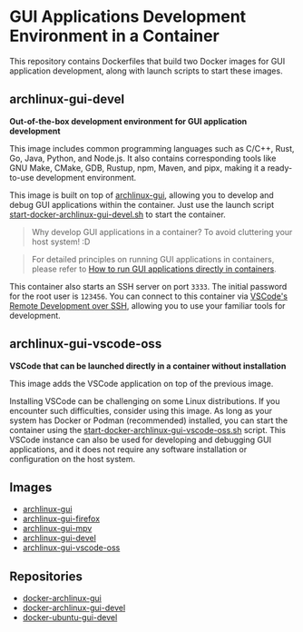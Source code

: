 # GUI Applications Development Environment in a Container

This repository contains Dockerfiles that build two Docker images for GUI application development, along with launch scripts to start these images.

## archlinux-gui-devel

**Out-of-the-box development environment for GUI application development**

This image includes common programming languages such as C/C++, Rust, Go, Java, Python, and Node.js. It also contains corresponding tools like GNU Make, CMake, GDB, Rustup, npm, Maven, and pipx, making it a ready-to-use development environment.

This image is built on top of [archlinux-gui](https://hub.docker.com/r/hemashushu/archlinux-gui), allowing you to develop and debug GUI applications within the container. Just use the launch script [start-docker-archlinux-gui-devel.sh](https://github.com/hemashushu/docker-archlinux-gui-devel/blob/main/start-docker-archlinux-gui-devel.sh) to start the container.

> Why develop GUI applications in a container? To avoid cluttering your host system! :D

> For detailed principles on running GUI applications in containers, please refer to [How to run GUI applications directly in containers](https://github.com/hemashushu/docker-archlinux-gui).

This container also starts an SSH server on port `3333`. The initial password for the root user is `123456`. You can connect to this container via [VSCode's Remote Development over SSH](https://code.visualstudio.com/docs/remote/ssh-tutorial), allowing you to use your familiar tools for development.

## archlinux-gui-vscode-oss

**VSCode that can be launched directly in a container without installation**

This image adds the VSCode application on top of the previous image.

Installing VSCode can be challenging on some Linux distributions. If you encounter such difficulties, consider using this image. As long as your system has Docker or Podman (recommended) installed, you can start the container using the [start-docker-archlinux-gui-vscode-oss.sh](https://github.com/hemashushu/docker-archlinux-gui-devel/blob/main/start-docker-archlinux-gui-vscode-oss.sh) script. This VSCode instance can also be used for developing and debugging GUI applications, and it does not require any software installation or configuration on the host system.

## Images

- [archlinux-gui](https://hub.docker.com/r/hemashushu/archlinux-gui)
- [archlinux-gui-firefox](https://hub.docker.com/r/hemashushu/archlinux-gui-firefox)
- [archlinux-gui-mpv](https://hub.docker.com/r/hemashushu/archlinux-gui-mpv)
- [archlinux-gui-devel](https://hub.docker.com/r/hemashushu/archlinux-gui-devel)
- [archlinux-gui-vscode-oss](https://hub.docker.com/r/hemashushu/archlinux-gui-vscode-oss)

## Repositories

- [docker-archlinux-gui](https://github.com/hemashushu/docker-archlinux-gui)
- [docker-archlinux-gui-devel](https://github.com/hemashushu/docker-archlinux-gui-devel)
- [docker-ubuntu-gui-devel](https://github.com/hemashushu/docker-ubuntu-gui-devel)
